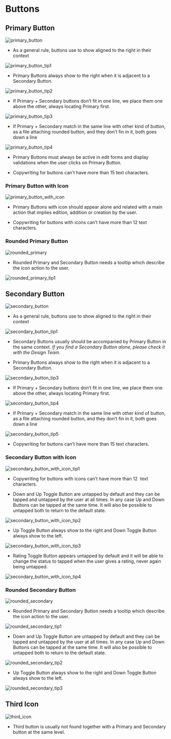 # Buttons

## Primary Button

![primary_button](https://github.com/joseserranoexo/exo-design-system/blob/master/projects/design-system-demo/src/assets/components/buttons/img/01.png)

- As a general rule, buttons use to show aligned to the right in their context

![primary_button_tip1](https://github.com/joseserranoexo/exo-design-system/blob/master/projects/design-system-demo/src/assets/components/buttons/img/02.png)

- Primary Buttons always show to the right when it is adjacent to a Secondary Button.

![primary_button_tip2](https://github.com/joseserranoexo/exo-design-system/blob/master/projects/design-system-demo/src/assets/components/buttons/img/03.png)

- If Primary + Secondary buttons don’t fit in one line, we place them one above the other, always locating Primary first.

![primary_button_tip3](https://github.com/joseserranoexo/exo-design-system/blob/master/projects/design-system-demo/src/assets/components/buttons/img/04.png)

- If Primary + Secondary match in the same line with other kind of button, as a file attaching rounded button, and they don’t fin in it, both goes down a line

![primary_button_tip4](https://github.com/joseserranoexo/exo-design-system/blob/master/projects/design-system-demo/src/assets/components/buttons/img/05.png)

- Primary Buttons must always be active in edit forms and display validations when the user clicks on Primary Button.

- Copywriting for buttons can’t have more than 15 text characters.

### Primary Button with Icon

![primary_button_with_icon](https://github.com/joseserranoexo/exo-design-system/blob/master/projects/design-system-demo/src/assets/components/buttons/img/06.png)

- Primary Buttons with icon should appear alone and related with a main action that implies edition, addition or creation by the user.

- Copywriting for buttons with icons can’t have more than 12 text characters.

### Rounded Primary Button

![rounded_primary](https://github.com/joseserranoexo/exo-design-system/blob/master/projects/design-system-demo/src/assets/components/buttons/img/12.png)

- Rounded Primary and Secondary Button needs a tooltip which describe the icon action to the user.

![rounded_primary_tip1](https://github.com/joseserranoexo/exo-design-system/blob/master/projects/design-system-demo/src/assets/components/buttons/img/13.png)

## Secondary Button

![secondary_button](https://github.com/joseserranoexo/exo-design-system/blob/master/projects/design-system-demo/src/assets/components/buttons/img/07.png)

- As a general rule, buttons use to show aligned to the right in their context

![secondary_button_tip1](https://github.com/joseserranoexo/exo-design-system/blob/master/projects/design-system-demo/src/assets/components/buttons/img/02.png)

- Secondary Buttons usually should be accompanied by Primary Button in the same context.
*If you find a Secondary Button alone, please check it with the Design Team.*

- Primary Buttons always show to the right when it is adjacent to a Secondary Button.

![secondary_button_tip3](https://github.com/joseserranoexo/exo-design-system/blob/master/projects/design-system-demo/src/assets/components/buttons/img/03.png)

- If Primary + Secondary buttons don’t fit in one line, we place them one above the other, always locating Primary first.

![secondary_button_tip4](https://github.com/joseserranoexo/exo-design-system/blob/master/projects/design-system-demo/src/assets/components/buttons/img/04.png)

- If Primary + Secondary match in the same line with other kind of button, as a file attaching rounded button, and they don’t fin in it, both goes down a line

![secondary_button_tip5](https://github.com/joseserranoexo/exo-design-system/blob/master/projects/design-system-demo/src/assets/components/buttons/img/05.png)

- Copywriting for buttons can’t have more than 15 text characters.

### Secondary Button with Icon

![secondary_button_with_icon_tip1](https://github.com/joseserranoexo/exo-design-system/blob/master/projects/design-system-demo/src/assets/components/buttons/img/18.png)

- Copywriting for buttons with icons can’t have more than 12  text characters.

- Down and Up Toggle Button are untapped by default and they can be tapped and untapped by the user at all times. In any case Up and Down Buttons can be tapped at the same time. It will also be possible to untapped both to return to the default state.

![secondary_button_with_icon_tip2](https://github.com/joseserranoexo/exo-design-system/blob/master/projects/design-system-demo/src/assets/components/buttons/img/08.png)

- Up Toggle Button always show to the right and Down Toggle Button always show to the left.

![secondary_button_with_icon_tip3](https://github.com/joseserranoexo/exo-design-system/blob/master/projects/design-system-demo/src/assets/components/buttons/img/09.png)

- Rating Toggle Button appears untapped by default and it will be able to change the status to tapped when the user gives a rating, never again being untapped.

![secondary_button_with_icon_tip4](https://github.com/joseserranoexo/exo-design-system/blob/master/projects/design-system-demo/src/assets/components/buttons/img/10.png)

### Rounded Secondary Button

![rounded_secondary](https://github.com/joseserranoexo/exo-design-system/blob/master/projects/design-system-demo/src/assets/components/buttons/img/14.png)

- Rounded Primary and Secondary Button needs a tooltip which describe the icon action to the user.

![rounded_secondary_tip1](https://github.com/joseserranoexo/exo-design-system/blob/master/projects/design-system-demo/src/assets/components/buttons/img/15.png)

- Down and Up Toggle Button are untapped by default and they can be tapped and untapped by the user at all times. In any case Up and Down Buttons can be tapped at the same time. It will also be possible to untapped both to return to the default state.

![rounded_secondary_tip2](https://github.com/joseserranoexo/exo-design-system/blob/master/projects/design-system-demo/src/assets/components/buttons/img/16.png)

- Up Toggle Button always show to the right and Down Toggle Button always show to the left.

![rounded_secondary_tip3](https://github.com/joseserranoexo/exo-design-system/blob/master/projects/design-system-demo/src/assets/components/buttons/img/17.png)

## Third Icon

![third_icon](https://github.com/joseserranoexo/exo-design-system/blob/master/projects/design-system-demo/src/assets/components/buttons/img/11.png)

- Third button is usually not found together with a Primary and Secondary button at the same level.
